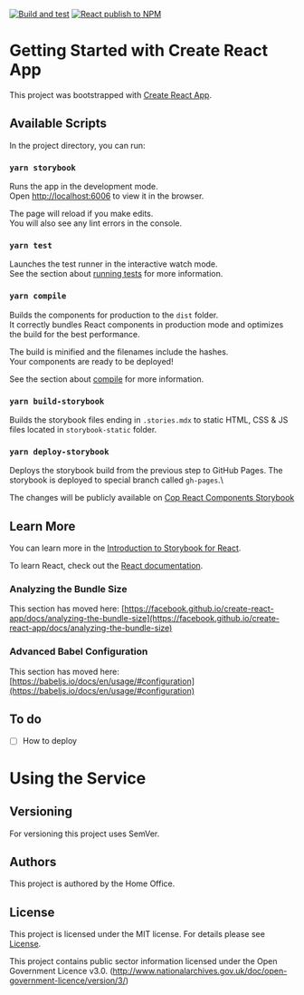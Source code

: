 [![Build and test](https://github.com/UKHomeOffice/cop-react-design-system/actions/workflows/build-and-test.yml/badge.svg)](https://github.com/UKHomeOffice/cop-react-design-system/actions/workflows/build-and-test.yml)
[![React publish to NPM](https://github.com/UKHomeOffice/cop-react-design-system/actions/workflows/publish-cop-react-components-to-npm.yml/badge.svg)](https://github.com/UKHomeOffice/cop-react-design-system/actions/workflows/publish-cop-react-components-to-npm.yml)

# Getting Started with Create React App

This project was bootstrapped with [Create React App](https://github.com/facebook/create-react-app).

## Available Scripts

In the project directory, you can run:

### `yarn storybook`

Runs the app in the development mode.\
Open [http://localhost:6006](http://localhost:6006) to view it in the browser.

The page will reload if you make edits.\
You will also see any lint errors in the console.

### `yarn test`

Launches the test runner in the interactive watch mode.\
See the section about [running tests](https://facebook.github.io/create-react-app/docs/running-tests) for more information.

### `yarn compile`

Builds the components for production to the `dist` folder.\
It correctly bundles React components in production mode and optimizes the build for the best performance.

The build is minified and the filenames include the hashes.\
Your components are ready to be deployed!

See the section about [compile](https://babeljs.io/setup#installation) for more information.

### `yarn build-storybook`
Builds the storybook files ending in `.stories.mdx` to static HTML, CSS & JS files located in `storybook-static` folder.

### `yarn deploy-storybook`
Deploys the storybook build from the previous step to GitHub Pages. The storybook is deployed to special branch called `gh-pages`.\


The changes will be publicly available on [Cop React Components Storybook](https://ukhomeoffice.github.io/cop-react-components)

## Learn More

You can learn more in the [Introduction to Storybook for React](https://storybook.js.org/docs/react/get-started/introduction).

To learn React, check out the [React documentation](https://reactjs.org/).

### Analyzing the Bundle Size

This section has moved here: [https://facebook.github.io/create-react-app/docs/analyzing-the-bundle-size](https://facebook.github.io/create-react-app/docs/analyzing-the-bundle-size)

### Advanced Babel Configuration

This section has moved here: [https://babeljs.io/docs/en/usage/#configuration](https://babeljs.io/docs/en/usage/#configuration)

## To do

- [ ] How to deploy

# Using the Service
## Versioning
For versioning this project uses SemVer.

## Authors
This project is authored by the Home Office.

## License
This project is licensed under the MIT license. For details please see [License](./LICENSE).

This project contains public sector information licensed under the Open Government Licence v3.0. (http://www.nationalarchives.gov.uk/doc/open-government-licence/version/3/)
